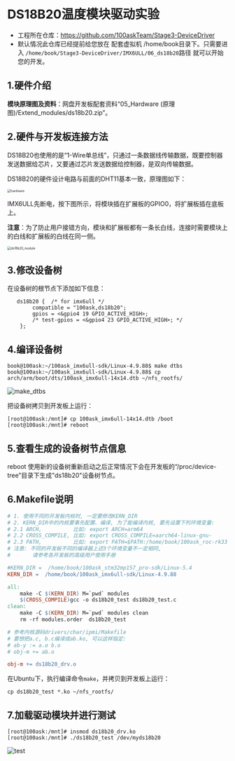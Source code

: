 # DS18B20温度模块驱动实验
* 工程所在仓库：https://github.com/100askTeam/Stage3-DeviceDriver
* 默认情况此仓库已经提前给您放在 配套虚拟机 /home/book目录下。只需要进入 `/home/book/Stage3-DeviceDriver/IMX6ULL/06_ds18b20`路径 就可以开始您的开发。


## 1.硬件介绍

**模块原理图及资料**：网盘开发板配套资料“05_Hardware (原理图)/Extend_modules/ds18b20.zip”。



## 2.硬件与开发板连接方法

DS18B20也使用的是“1-Wire单总线”，只通过一条数据线传输数据，既要控制器发送数据给芯片，又要通过芯片发送数据给控制器，是双向传输数据。

DS18B20的硬件设计电路与前面的DHT11基本一致，原理图如下：

<img src="06-ds18b20driver_hardware.jpg" alt="hardware" style="zoom:50%;" />

IMX6ULL先断电，按下图所示，将模块插在扩展板的GPIO0，将扩展板插在底板上。

**注意**：为了防止用户接错方向，模块和扩展板都有一条长白线，连接时需要模块上的白线和扩展板的白线在同一侧。

<img src="06-ds18b20driver_ds18b20_module.jpg" alt="ds18b20_module" style="zoom:50%;" />





## 3.修改设备树

在设备树的根节点下添加如下信息：

```
   ds18b20 {  /* for imx6ull */
        compatible = "100ask,ds18b20";
        gpios = <&gpio4 19 GPIO_ACTIVE_HIGH>;
        /* test-gpios = <&gpio4 23 GPIO_ACTIVE_HIGH>; */
    };
```



## 4.编译设备树

```
book@100ask:~/100ask_imx6ull-sdk/Linux-4.9.88$ make dtbs
book@100ask:~/100ask_imx6ull-sdk/Linux-4.9.88$ cp arch/arm/boot/dts/100ask_imx6ull-14x14.dtb ~/nfs_rootfs/
```

![make_dtbs](06-ds18b20driver_make_dtbs.jpg)

把设备树拷贝到开发板上运行：

```
[root@100ask:/mnt]# cp 100ask_imx6ull-14x14.dtb /boot
[root@100ask:/mnt]# reboot
```





## 5.查看生成的设备树节点信息

reboot 使用新的设备树重新启动之后正常情况下会在开发板的“/proc/device-tree”目录下生成"ds18b20"设备树节点。



## 6.Makefile说明

```makefile
# 1. 使用不同的开发板内核时, 一定要修改KERN_DIR
# 2. KERN_DIR中的内核要事先配置、编译, 为了能编译内核, 要先设置下列环境变量:
# 2.1 ARCH,          比如: export ARCH=arm64
# 2.2 CROSS_COMPILE, 比如: export CROSS_COMPILE=aarch64-linux-gnu-
# 2.3 PATH,          比如: export PATH=$PATH:/home/book/100ask_roc-rk3399-pc/ToolChain-6.3.1/gcc-linaro-6.3.1-2017.05-x86_64_aarch64-linux-gnu/bin 
# 注意: 不同的开发板不同的编译器上述3个环境变量不一定相同,
#       请参考各开发板的高级用户使用手册

#KERN_DIR =  /home/book/100ask_stm32mp157_pro-sdk/Linux-5.4
KERN_DIR =  /home/book/100ask_imx6ull-sdk/Linux-4.9.88

all:
	make -C $(KERN_DIR) M=`pwd` modules 
	$(CROSS_COMPILE)gcc -o ds18b20_test ds18b20_test.c
clean:
	make -C $(KERN_DIR) M=`pwd` modules clean
	rm -rf modules.order  ds18b20_test

# 参考内核源码drivers/char/ipmi/Makefile
# 要想把a.c, b.c编译成ab.ko, 可以这样指定:
# ab-y := a.o b.o
# obj-m += ab.o

obj-m += ds18b20_drv.o
```

在Ubuntu下，执行编译命令`make`，并拷贝到开发板上运行：

```
cp ds18b20_test *.ko ~/nfs_rootfs/
```





## 7.加载驱动模块并进行测试

```
[root@100ask:/mnt]# insmod ds18b20_drv.ko
[root@100ask:/mnt]# ./ds18b20_test /dev/myds18b20
```

![test](06-ds18b20driver_test.jpg)









